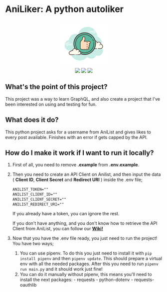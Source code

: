 # AniLiker: A python autoliker

<p align="center"><img src="media/logo.webp" width="150px" /><br/>
<a href="https://aniliker.okweeb.repl.run"><img src="https://repl.it/badge/github/taichikuji/aniliker" /></a>
<img src="https://img.shields.io/github/license/taichikuji/AniLiker?color=FF3351&logo=github" />
<img src="https://img.shields.io/github/commit-activity/w/taichikuji/AniLiker?label=commits&logo=github" />
</p>

## What's the point of this project?

This project was a way to learn GraphQL, and also create a project that I've been interested on using and testing for fun.

## What does it do?

This python project asks for a username from AniList and gives likes to every post available. Finishes with an error if gets capped by the API.

## How do I make it work if I want to run it locally?

1. First of all, you need to remove **.example** from **.env.example**.

2. Then you need to create an API Client on Anilist, and then input the data ( **Client ID**, **Client Secret** and **Redirect URI** ) inside the .env file;

   ```
   ANILIST_TOKEN=""
   ANILIST_CLIENT_ID=""
   ANILIST_CLIENT_SECRET=""
   ANILIST_REDIRECT_URI=""
   ```

   If you already have a token, you can ignore the rest.

   If you don't have anything, and you don't know how to retrieve the API Client from AniList, you can follow our **[Wiki!](https://github.com/taichikuji/AniLiker/wiki)**

3. Now that you have the .env file ready, you just need to run the project! You have two ways;
   1. You can use pipenv. To do this you just need to install it with `pip install pipenv` and then `pipenv update`. This should prepare a virtual env with all the needed packages.
      After this you need to run `pipenv run main.py` and it should work just fine!
   2. You can do it manually without pipenv, this means you'll need to install the next packages: - requests - python-dotenv - requests-oauthlib
